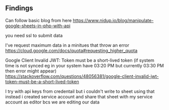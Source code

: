 ## Findings 

Can follow basic blog from here 
https://www.nidup.io/blog/manipulate-google-sheets-in-php-with-api

you need ssl to submit data 

I've request maximum data in a minitues that throw an error
https://cloud.google.com/docs/quota#requesting_higher_quota

Google Client Invalid JWT: Token must be a short-lived token  (if system time is not synced eg in your system have 03:20 PM but currently 03:30 PM then error might appear)
https://stackoverflow.com/questions/48056381/google-client-invalid-jwt-token-must-be-a-short-lived-token

I try with api keys from credentail but i couldn't write to sheet using that 
instead i created service account and share that sheet with my service account as editor bcs we are editing our data

